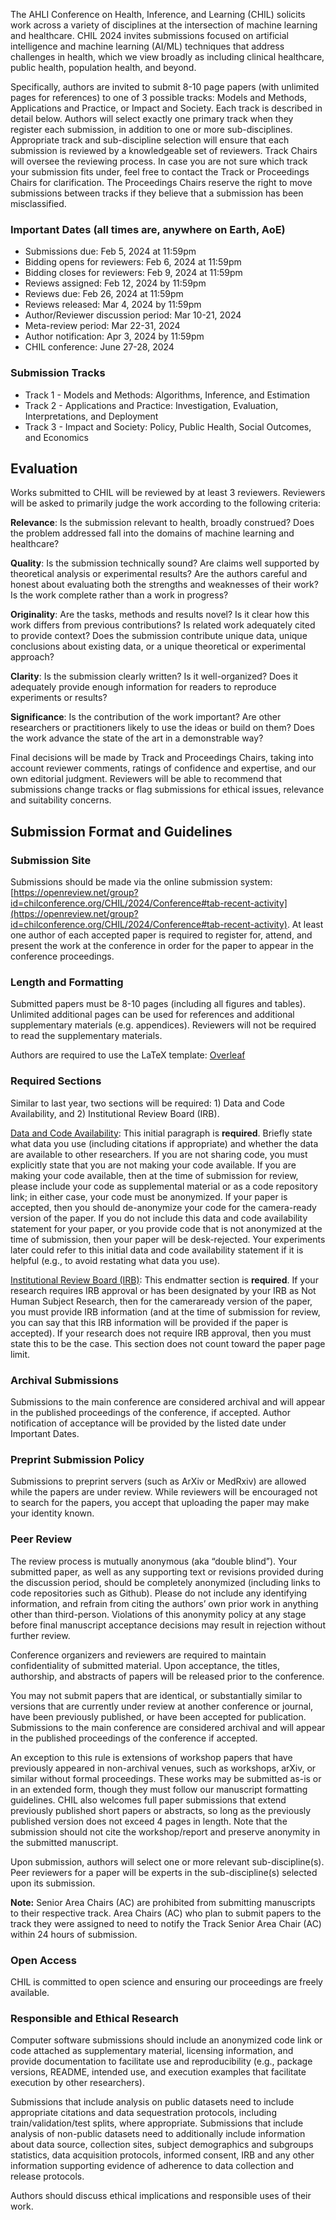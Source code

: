 The AHLI Conference on Health, Inference, and Learning (CHIL) solicits work across a variety of disciplines at the intersection of machine learning and healthcare. CHIL 2024 invites submissions focused on artificial intelligence and machine learning (AI/ML) techniques that address challenges in health, which we view broadly as including clinical healthcare, public health, population health, and beyond.

Specifically, authors are invited to submit 8-10 page papers (with unlimited pages for references) to one of 3 possible tracks: Models and Methods, Applications and Practice, or Impact and Society. Each track is described in detail below. Authors will select exactly one primary track when they register each submission, in addition to one or more sub-disciplines. Appropriate track and sub-discipline selection will ensure that each submission is reviewed by a knowledgeable set of reviewers. Track Chairs will oversee the reviewing process. In case you are not sure which track your submission fits under, feel free to contact the Track or Proceedings Chairs for clarification. The Proceedings Chairs reserve the right to move submissions between tracks if they believe that a submission has been misclassified.

### Important Dates (all times are, anywhere on Earth, AoE)

- Submissions due: Feb 5, 2024 at 11:59pm
- Bidding opens for reviewers: Feb 6, 2024 at 11:59pm
- Bidding closes for reviewers: Feb 9, 2024 at 11:59pm
- Reviews assigned: Feb 12, 2024 by 11:59pm
- Reviews due: Feb 26, 2024 at 11:59pm
- Reviews released: Mar 4, 2024 by 11:59pm
- Author/Reviewer discussion period: Mar 10-21, 2024
- Meta-review period: Mar 22-31, 2024
- Author notification: Apr 3, 2024 by 11:59pm
- CHIL conference: June 27-28, 2024

<!-- **NOTE**: The submission portal will remain open until **January 18, 2022 (11:59 pm AoE)** for those who would like to make revisions to their submitted work. -->

### Submission Tracks

- Track 1 - Models and Methods: Algorithms, Inference, and Estimation
- Track 2 - Applications and Practice: Investigation, Evaluation, Interpretations, and Deployment
- Track 3 - Impact and Society: Policy, Public Health, Social Outcomes, and Economics

<!-- For mode detail on the scope of each track, including examples of papers that would be suitable for each track, please refer to the track descriptions available at the top of this page. -->


<!-- ### Sub-Disciplines
These are called topics in the submission form. Authors should select one or more discipline(s) in machine learning for health (ML4H) from the following list when submitting their paper: benchmark datasets, distribution shift, transfer learning, population health, social networks, scalable ML4H systems, natural language processing (NLP), computer vision, time series, bias/fairness, causality, *-omics, wearable-data, etc. Peer reviewers are assigned according to expertise in the sub-discipline(s) selected, so please choose your relevant topics carefully. -->

## Evaluation

Works submitted to CHIL will be reviewed by at least 3 reviewers. Reviewers will be asked to primarily judge the work according to the following criteria:

**Relevance**: Is the submission relevant to health, broadly construed? Does the problem addressed fall into the domains of machine learning and healthcare?

**Quality**: Is the submission technically sound? Are claims well supported by theoretical analysis or experimental results? Are the authors careful and honest about evaluating both the strengths and weaknesses of their work? Is the work complete rather than a work in progress?

**Originality**: Are the tasks, methods and results novel? Is it clear how this work differs from previous contributions? Is related work adequately cited to provide context? Does the submission contribute unique data, unique conclusions about existing data, or a unique theoretical or experimental approach?

**Clarity**:  Is the submission clearly written? Is it well-organized? Does it adequately provide enough information for readers to reproduce experiments or results?

**Significance**: Is the contribution of the work important? Are other researchers or practitioners likely to use the ideas or build on them? Does the work advance the state of the art in a demonstrable way?

Final decisions will be made by Track and Proceedings Chairs, taking into account reviewer comments, ratings of confidence and expertise, and our own editorial judgment. Reviewers will be able to recommend that submissions change tracks or flag submissions for ethical issues, relevance and suitability concerns.

<!-- Guidelines for reviewers: [link](https://docs.google.com/document/d/1UV5AZUQ95VBci57AAgfHEbFbYo5cM91dTIAr-nbeAJo/edit). -->

<!-- ### Camera Ready
For accepted papers, authors will need to provide the following camera-ready materials by March 5:

- Metadata for the eRights system
- Submit forms for approval
- Final versions of papers
- Dual Submission Policy

You may not submit papers that are identical, or substantially similar to versions that are currently under review at another conference or journal, have been previously published, or have been accepted for publication. Submissions to the main conference are considered archival and will appear in the published proceedings of the conference if accepted.

An exception to this rule is extensions of workshop papers that have previously appeared in non-archival venues, such as workshops, arXiv, or similar without formal proceedings. These works may be submitted as-is or in an extended form. CHIL also welcomes full paper submission that extend previously published short papers or abstracts, so long as the previously published version does not exceed 4 pages in length. Note that the submission should not cite the workshop/report and preserve anonymity in the submitted manuscript. -->

## Submission Format and Guidelines

### Submission Site

Submissions should be made via the online submission system: [https://openreview.net/group?id=chilconference.org/CHIL/2024/Conference#tab-recent-activity](https://openreview.net/group?id=chilconference.org/CHIL/2024/Conference#tab-recent-activity). At least one author of each accepted paper is required to register for, attend, and present the work at the conference in order for the paper to appear in the conference proceedings.

<!-- Submissions should be made via the online submission system: [https://openreview.net/group?id=chilconference.org/CHIL/2022/Conference](https://openreview.net/group?id=chilconference.org/CHIL/2022/Conference). -->

### Length and Formatting

Submitted papers must be 8-10 pages (including all figures and tables). Unlimited additional pages can be used for references and additional supplementary materials (e.g. appendices). Reviewers will not be required to read the supplementary materials.

Authors are required to use the LaTeX template: [Overleaf](https://www.overleaf.com/latex/templates/chil-2024-template/hvxrpckycnjm)

<!-- Authors are required to use the LaTeX template: [Download](https://drive.google.com/file/d/1EQc5RHHc5u7zdKhBCy1wIqwo0V0fGi-p/view?usp=sharing) or [Overleaf](https://www.overleaf.com/latex/templates/chil-2023-template/yrwrrhnxsjwc). -->

<!-- Authors are required to use the LaTeX template: [Overleaf](https://www.overleaf.com/latex/templates/chil-2022-template/jsypybzpbbdd) or [Download](https://chilconference.org/chil-template-2022.zip). -->

### Required Sections

Similar to last year, two sections will be required: 1) Data and Code Availability, and 2) Institutional Review Board (IRB).

<u>Data and Code Availability</u>: This initial paragraph is **required**. Briefly state what data you use (including citations if appropriate) and whether the data are available to other researchers. If you are not sharing code, you must explicitly state that you are not making your code available. If you are making your code available, then at the time of submission for review, please include your code as supplemental material or as a code repository link; in either case, your code must be anonymized. If your paper is accepted, then you should de-anonymize your code for the camera-ready version of the paper. If you do not include this data and code availability statement for your paper, or you provide code that is not anonymized at the time of submission, then your paper will be desk-rejected. Your experiments later could refer to this initial data and code availability statement if it is helpful (e.g., to avoid restating what data you use).

<u>Institutional Review Board (IRB)</u>: This endmatter section is **required**. If your research requires IRB approval or has been designated by your IRB as Not Human Subject Research, then for the cameraready version of the paper, you must provide IRB information (and at the time of submission for review, you can say that this IRB information will be provided if the paper is accepted). If your research does not require IRB approval, then you must state this to be the case. This section does not count toward the paper page limit.

### Archival Submissions

Submissions to the main conference are considered archival and will appear in the published proceedings of the conference, if accepted. Author notification of acceptance will be provided by the listed date under Important Dates.

<!--

**Topic Areas** <br />
In addition to specifying a Track, authors should specify one or more topics for their work. In general, topics can be considered independent of Track and may be used to help identify appropriate reviewers.

- Active Learning / Continuous Learning Systems
- Adversarial Robustness
- Algorithmic Fairness / Bias
- Bayesian Learning
- Causal Inference
- Claims Data
- Dataset Release and/or Characterization
- Deployment
- Economics
- Electronic Health Records
- Federated Learning
- Few / Zero Shot Learning
- Generative Models / GANs
- HCI / Data Visualization
- Interpretability
- Medical Image Analysis / Computer Vision
- Mobile Health
- Natural Language Processing
- Networks & Graphs
- Omics
- Open Software
- Patient Generated Health Data
- Population Health / Public Health
- Pretraining / Transfer Learning
- Privacy / Security
- Reinforcement Learning
- Representation Learning
- Reproducibility
- Scalability
- Semisupervised Learning / Distant Supervision
- Signal Processing / Time Series
- Social Determinants of Health
- Spatiotemporal Data
- Survival Analysis
- Uncertainty / Distribution Shift
- Unsupervised Learning

If you feel that none of the topic areas above apply to your work, please let us know: [info@chilconference.org](mailto:info@chilconference.org).

### Dual Submission Policy
You may not submit papers that are identical, or substantially similar to versions that are currently under review at another conference or journal, have been previously published, or have been accepted for publication. Submissions to the main conference are considered archival and will appear in the published proceedings of the conference if accepted.
An exception to this rule is extensions of workshop papers that have previously appeared in non-archival venues, such as workshops, arXiv, or similar without formal proceedings. These works may be submitted as-is or in an extended form. CHIL also welcomes full paper submissions that extend previously published short papers or abstracts, so long as the previously published version does not exceed 4 pages in length. Note that the submission should not cite the workshop/report and preserve anonymity in the submitted manuscript.
-->

### Preprint Submission Policy

Submissions to preprint servers (such as ArXiv or MedRxiv) are allowed while the papers are under review. While reviewers will be encouraged not to search for the papers, you accept that uploading the paper may make your identity known.


### Peer Review

The review process is mutually anonymous (aka “double blind”). Your submitted paper, as well as any supporting text or revisions provided during the discussion period, should be completely anonymized (including links to code repositories such as Github). Please do not include any identifying information, and refrain from citing the authors’ own prior work in anything other than third-person. Violations of this anonymity policy at any stage before final manuscript acceptance decisions may result in rejection without further review.

Conference organizers and reviewers are required to maintain confidentiality of submitted material. Upon acceptance, the titles, authorship, and abstracts of papers will be released prior to the conference.

You may not submit papers that are identical, or substantially similar to versions that are currently under review at another conference or journal, have been previously published, or have been accepted for publication. Submissions to the main conference are considered archival and will appear in the published proceedings of the conference if accepted.

An exception to this rule is extensions of workshop papers that have previously appeared in non-archival venues, such as workshops, arXiv, or similar without formal proceedings. These works may be submitted as-is or in an extended form, though they must follow our manuscript formatting guidelines. CHIL also welcomes full paper submissions that extend previously published short papers or abstracts, so long as the previously published version does not exceed 4 pages in length. Note that the submission should not cite the workshop/report and preserve anonymity in the submitted manuscript.

Upon submission, authors will select one or more relevant sub-discipline(s). Peer reviewers for a paper will be experts in the sub-discipline(s) selected upon its submission.

**Note:** Senior Area Chairs (AC) are prohibited from submitting manuscripts to their respective track. Area Chairs (AC) who plan to submit papers to the track they were assigned to need to notify the Track Senior Area Chair (AC) within 24 hours of submission.

### Open Access

CHIL is committed to open science and ensuring our proceedings are freely available.


### Responsible and Ethical Research

Computer software submissions should include an anonymized code link or code attached as supplementary material, licensing information, and provide documentation to facilitate use and reproducibility (e.g., package versions, README, intended use, and execution examples that facilitate execution by other researchers).

Submissions that include analysis on public datasets need to include appropriate citations and data sequestration protocols, including train/validation/test splits, where appropriate. Submissions that include analysis of non-public datasets need to additionally include information about data source, collection sites, subject demographics and subgroups statistics, data acquisition protocols, informed consent, IRB and any other information supporting evidence of adherence to data collection and release protocols.

Authors should discuss ethical implications and responsible uses of their work.


<!-- ### Ethics Guidelines
ACM CHIL abides by ethics guidelines provided here: [ACM Ethics guidelines](https://ethics.acm.org/). -->

<!-- ## Contact Us
Please direct questions to [info@chilconference.org](mailto:info@chilconference.org) and follow us on Twitter [@chilconference](https://twitter.com/CHILconference). -->
